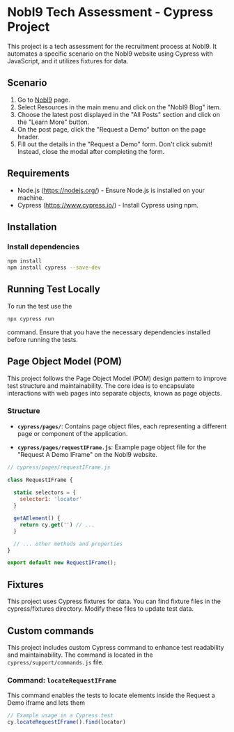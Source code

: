 # Nobl9 Tech Assessment - Cypress Project

This project is a tech assessment for the recruitment process at Nobl9. It automates a specific scenario on the Nobl9 website using Cypress with JavaScript, and it utilizes fixtures for data.

## Scenario

1. Go to [Nobl9](https://www.nobl9.com/) page.
2. Select Resources in the main menu and click on the "Nobl9 Blog" item.
3. Choose the latest post displayed in the "All Posts" section and click on the "Learn More" button.
4. On the post page, click the "Request a Demo" button on the page header.
5. Fill out the details in the "Request a Demo" form. Don't click submit! Instead, close the modal after completing the form.

## Requirements

- Node.js (https://nodejs.org/) - Ensure Node.js is installed on your machine.
- Cypress (https://www.cypress.io/) - Install Cypress using npm.

## Installation

### Install dependencies
```bash
npm install
npm install cypress --save-dev
```

## Running Test Locally
To run the test use the 
```bash
npx cypress run
``` 
command. Ensure that you have the necessary dependencies installed before running the tests.

## Page Object Model (POM)

This project follows the Page Object Model (POM) design pattern to improve test structure and maintainability. The core idea is to encapsulate interactions with web pages into separate objects, known as page objects.

### Structure

- **`cypress/pages/`**: Contains page object files, each representing a different page or component of the application.

- **`cypress/pages/requestIFrame.js`**: Example page object file for the "Request A Demo IFrame" on the Nobl9 website.

```javascript
// cypress/pages/requestIFrame.js

class RequestIFrame {
  
  static selectors = {
    selector1: 'locator'
  }

  getAElement() {
    return cy,get('') // ...
  }

  // ... other methods and properties
}

export default new RequestIFrame();
```

## Fixtures
This project uses Cypress fixtures for data. You can find fixture files in the cypress/fixtures directory. Modify these files to update test data.

## Custom commands
This project includes custom Cypress command to enhance test readability and maintainability. The command is located in the `cypress/support/commands.js` file.

### Command: `locateRequestIFrame`

This command enables the tests to locate elements inside the Request a Demo iframe and lets them

```javascript
// Example usage in a Cypress test
cy.locateRequestIFrame().find(locator)
```
